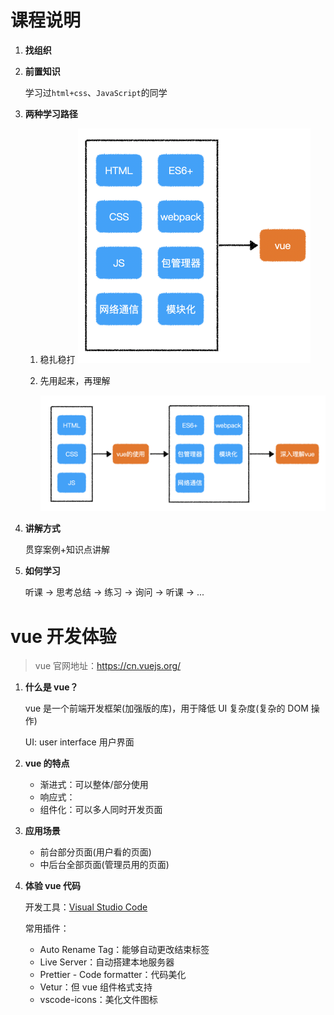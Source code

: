 # 课程说明

1. **找组织**

2. **前置知识**

   学习过`html+css`、`JavaScript`的同学

3. **两种学习路径**

   1. 稳扎稳打
      <img src="img/稳扎稳打.png" alt="image-20200512110024205" style="zoom:50%;" />

   2. 先用起来，再理解

      <img src="img/先用再理解.png" alt="image-20200512110824099" style="zoom:50%;" />

4. **讲解方式**

   贯穿案例+知识点讲解

5. **如何学习**

   听课 -> 思考总结 -> 练习 -> 询问 -> 听课 -> ...

# vue 开发体验

> vue 官网地址：https://cn.vuejs.org/

1. **什么是 vue？**

   vue 是一个前端开发框架(加强版的库)，用于降低 UI 复杂度(复杂的 DOM 操作)

   UI: user interface 用户界面

2. **vue 的特点**

   - 渐进式：可以整体/部分使用
   - 响应式：
   - 组件化：可以多人同时开发页面

3. **应用场景**

   - 前台部分页面(用户看的页面)
   - 中后台全部页面(管理员用的页面)

4. **体验 vue 代码**

   开发工具：[Visual Studio Code](https://code.visualstudio.com/)

   常用插件：

   - Auto Rename Tag：能够自动更改结束标签
   - Live Server：自动搭建本地服务器
   - Prettier - Code formatter：代码美化
   - Vetur：但 vue 组件格式支持
   - vscode-icons：美化文件图标
